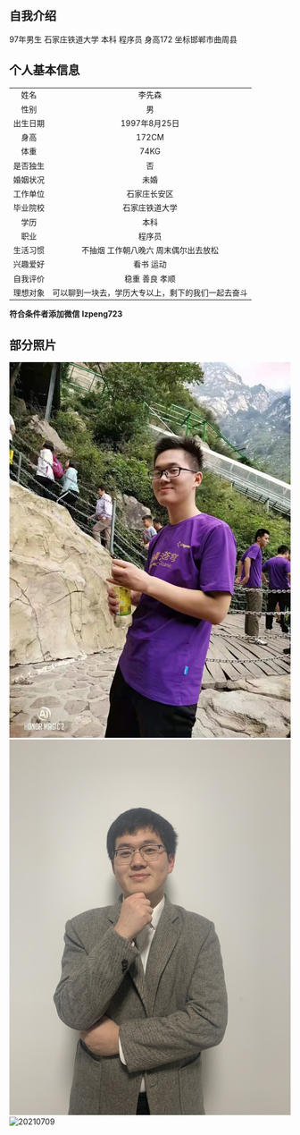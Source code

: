 ## 自我介绍

97年男生 石家庄铁道大学 本科 程序员 身高172 坐标邯郸市曲周县

## 个人基本信息

|||
|:---:|:---:|
|姓名|李先森|
|性别|男|
|出生日期|1997年8月25日|
|身高|172CM|
|体重|74KG|
|是否独生|否|
|婚姻状况|未婚|
|工作单位|石家庄长安区|
|毕业院校|石家庄铁道大学|
|学历|本科|
|职业|程序员|
|生活习惯|不抽烟 工作朝八晚六 周末偶尔出去放松|
|兴趣爱好|看书 运动|
|自我评价|稳重 善良 孝顺|
|理想对象|可以聊到一块去，学历大专以上，剩下的我们一起去奋斗|

**符合条件者添加微信**  **lzpeng723**

## 部分照片

![2020xxxx](./img/2020xxxx.jpg)
![20210202](./img/2021070202.jpg)
![20210709](./img/2021070709.jpg)